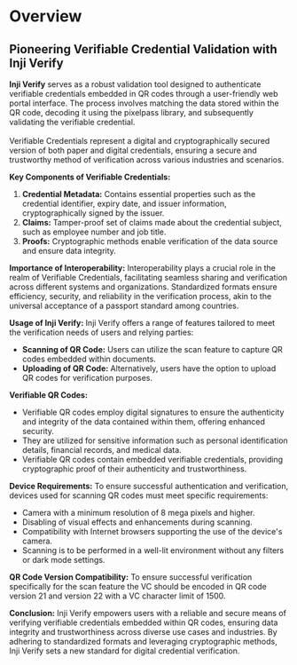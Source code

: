 # Overview

## **Pioneering Verifiable Credential Validation with Inji Verify**

**Inji Verify** serves as a robust validation tool designed to authenticate verifiable credentials embedded in QR codes through a user-friendly web portal interface. The process involves matching the data stored within the QR code, decoding it using the pixelpass library, and subsequently validating the verifiable credential. \
\
Verifiable Credentials represent a digital and cryptographically secured version of both paper and digital credentials, ensuring a secure and trustworthy method of verification across various industries and scenarios.

**Key Components of Verifiable Credentials:**

1. **Credential Metadata:** Contains essential properties such as the credential identifier, expiry date, and issuer information, cryptographically signed by the issuer.
2. **Claims:** Tamper-proof set of claims made about the credential subject, such as employee number and job title.
3. **Proofs:** Cryptographic methods enable verification of the data source and ensure data integrity.

**Importance of Interoperability:** Interoperability plays a crucial role in the realm of Verifiable Credentials, facilitating seamless sharing and verification across different systems and organizations. Standardized formats ensure efficiency, security, and reliability in the verification process, akin to the universal acceptance of a passport standard among countries.

**Usage of Inji Verify:** Inji Verify offers a range of features tailored to meet the verification needs of users and relying parties:

* **Scanning of QR Code:** Users can utilize the scan feature to capture QR codes embedded within documents.
* **Uploading of QR Code:** Alternatively, users have the option to upload QR codes for verification purposes.

**Verifiable QR Codes:**

* Verifiable QR codes employ digital signatures to ensure the authenticity and integrity of the data contained within them, offering enhanced security.
* They are utilized for sensitive information such as personal identification details, financial records, and medical data.
* Verifiable QR codes contain embedded verifiable credentials, providing cryptographic proof of their authenticity and trustworthiness.

**Device Requirements:** To ensure successful authentication and verification, devices used for scanning QR codes must meet specific requirements:

* Camera with a minimum resolution of 8 mega pixels and higher.
* Disabling of visual effects and enhancements during scanning.
* Compatibility with Internet browsers supporting the use of the device's camera.
* Scanning is to be performed in a well-lit environment without any filters or dark mode settings.

**QR Code Version Compatibility:** To ensure successful verification specifically for the scan feature the VC should be encoded in QR code version 21 and version 22 with a VC character limit of 1500.

**Conclusion:** Inji Verify empowers users with a reliable and secure means of verifying verifiable credentials embedded within QR codes, ensuring data integrity and trustworthiness across diverse use cases and industries. By adhering to standardized formats and leveraging cryptographic methods, Inji Verify sets a new standard for digital credential verification.
